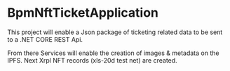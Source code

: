 # BpmNftTicketApplication


This project will enable a Json package of ticketing related data to be sent to a .NET CORE REST Api. 

From there Services will enable the creation of images & metadata on the IPFS. Next Xrpl NFT records (xls-20d test net) are created.
